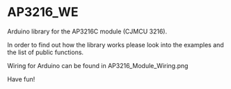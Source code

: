 # AP3216_WE
Arduino library for the AP3216C module (CJMCU 3216). 

In order to find out how the library works please look into the examples and the list of public functions.

Wiring for Arduino can be found in AP3216_Module_Wiring.png

Have fun!
